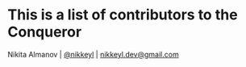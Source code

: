 # This is a list of contributors to the Conqueror

Nikita Almanov | [@nikkeyl](https://github.com/nikkeyl) | <nikkeyl.dev@gmail.com>
